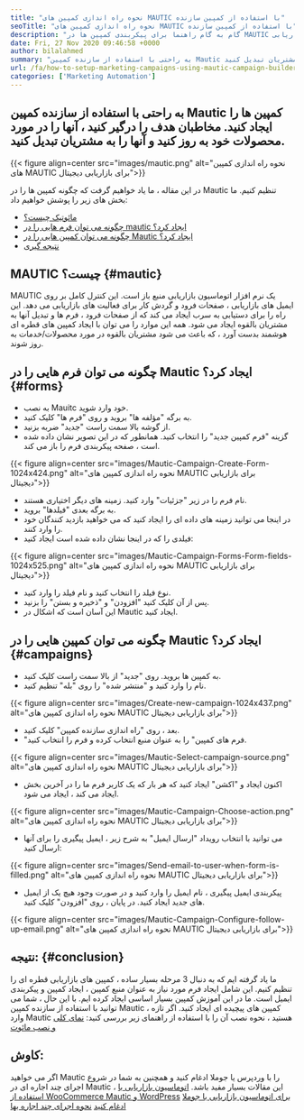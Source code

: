 ```yaml
---
title: "نحوه راه اندازی کمپین های MAUTIC با استفاده از کمپین سازنده" 
seoTitle: "نحوه راه اندازی کمپین های MAUTIC با استفاده از کمپین سازنده" 
description: "گام به گام راهنما برای پیکربندی کمپین ها در MAUTIC و کنترل کامل بر روی ایمیل های بازاریابی ، صفحات فرود و گردش کار برای فعالیت های بازاریابی." 
date: Fri, 27 Nov 2020 09:46:58 +0000
author: bilalahmed
summary: "به راحتی با استفاده از سازنده کمپین Mautic کمپین ها را ایجاد کنید. مخاطبان هدف را درگیر کنید ، آنها را در مورد محصولات خود به روز کنید و آنها را به مشتریان تبدیل کنید." 
url: /fa/how-to-setup-marketing-campaigns-using-mautic-campaign-builder/
categories: ['Marketing Automation']
---
```


## به راحتی با استفاده از سازنده کمپین Mautic کمپین ها را ایجاد کنید. مخاطبان هدف را درگیر کنید ، آنها را در مورد محصولات خود به روز کنید و آنها را به مشتریان تبدیل کنید.

{{< figure align=center src="images/mautic.png" alt="نحوه راه اندازی کمپین های MAUTIC برای بازاریابی دیجیتال">}}

در این مقاله ، ما یاد خواهیم گرفت که چگونه کمپین ها را در Mautic تنظیم کنیم. ما بخش های زیر را پوشش خواهیم داد:
  * [مائوتیک چیست؟][1]
  * [چگونه می توان فرم هایی را در mautic ایجاد کرد؟][2]
  * [چگونه می توان کمپین هایی را در Mautic ایجاد کرد؟][3]
  * [نتیجه گیری][4]

## MAUTIC چیست؟ {#mautic}

MAUTIC یک نرم افزار اتوماسیون بازاریابی منبع باز است. این کنترل کامل بر روی ایمیل های بازاریابی ، صفحات فرود و گردش کار برای فعالیت های بازاریابی می دهد. این راه را برای دستیابی به سرب ایجاد می کند که از صفحات فرود ، فرم ها و تبدیل آنها به مشتریان بالقوه ایجاد می شود. همه این موارد را می توان با ایجاد کمپین های قطره ای هوشمند بدست آورد ، که باعث می شود مشتریان بالقوه در مورد محصولات/خدمات به روز شوند.

## چگونه می توان فرم هایی را در Mautic ایجاد کرد؟ {#forms}

  * به نصب Mauitc خود وارد شوید.
  * به برگه "مؤلفه ها" بروید و روی "فرم ها" کلیک کنید.
  * از گوشه بالا سمت راست "جدید" ضربه بزنید.
  * گزینه "فرم کمپین جدید" را انتخاب کنید. همانطور که در این تصویر نشان داده شده است ، صفحه پیکربندی فرم را باز می کند.

{{< figure align=center src="images/Mautic-Campaign-Create-Form-1024x424.png" alt="نحوه راه اندازی کمپین های MAUTIC برای بازاریابی دیجیتال">}}

  * نام فرم را در زیر "جزئیات" وارد کنید. زمینه های دیگر اختیاری هستند.
  * به برگه بعدی "فیلدها" بروید.
  * در اینجا می توانید زمینه های داده ای را ایجاد کنید که می خواهید بازدید کنندگان خود را وارد کنند.
  * فیلدی را که در اینجا نشان داده شده است ایجاد کنید:

{{< figure align=center src="images/Mautic-Campaign-Forms-Form-fields-1024x525.png" alt="نحوه راه اندازی کمپین های MAUTIC برای بازاریابی دیجیتال">}}

  * نوع فیلد را انتخاب کنید و نام فیلد را وارد کنید.
  * پس از آن کلیک کنید "افزودن" و "ذخیره و بستن" را بزنید.
  * این آسان است که اشکال در Mautic ایجاد کنید.

## چگونه می توان کمپین هایی را در Mautic ایجاد کرد؟ {#campaigns}

  * به کمپین ها بروید. روی "جدید" از بالا سمت راست کلیک کنید.
  * نام را وارد کنید و "منتشر شده" را روی "بله" تنظیم کنید.

{{< figure align=center src="images/Create-new-campaign-1024x437.png" alt="نحوه راه اندازی کمپین های MAUTIC برای بازاریابی دیجیتال">}}

  * بعد ، روی "راه اندازی سازنده کمپین" کلیک کنید.
  * "فرم های کمپین" را به عنوان منبع انتخاب کرده و فرم را انتخاب کنید.

{{< figure align=center src="images/Mautic-Select-campaign-source.png" alt="نحوه راه اندازی کمپین های MAUTIC برای بازاریابی دیجیتال">}}

  * اکنون ایجاد و "اکشن" ایجاد کنید که هر بار که یک کاربر فرم ما را در آخرین بخش ایجاد می کند ، ایجاد می شود.

{{< figure align=center src="images/Mautic-Campaign-Choose-action.png" alt="نحوه راه اندازی کمپین های MAUTIC برای بازاریابی دیجیتال">}}

  * می توانید با انتخاب رویداد "ارسال ایمیل" به شرح زیر ، ایمیل پیگیری را برای آنها ارسال کنید:

{{< figure align=center src="images/Send-email-to-user-when-form-is-filled.png" alt="نحوه راه اندازی کمپین های MAUTIC برای بازاریابی دیجیتال">}}

  * پیکربندی ایمیل پیگیری ، نام ایمیل را وارد کنید و در صورت وجود هیچ یک از ایمیل های جدید ایجاد کنید. در پایان ، روی "افزودن" کلیک کنید.

{{< figure align=center src="images/Mautic-Campaign-Configure-follow-up-email.png" alt="نحوه راه اندازی کمپین های MAUTIC برای بازاریابی دیجیتال">}}


## نتیجه: {#conclusion}

ما یاد گرفته ایم که به دنبال 3 مرحله بسیار ساده ، کمپین های بازاریابی قطره ای را تنظیم کنیم. این شامل ایجاد فرم مورد نیاز به عنوان منبع کمپین ، ایجاد کمپین و پیکربندی ایمیل است. ما در این آموزش کمپین بسیار اساسی ایجاد کرده ایم. با این حال ، شما می توانید با استفاده از سازنده کمپین Mautic ، کمپین های پیچیده ای ایجاد کنید. اگر تازه وارد Mautic هستید ، نحوه نصب آن را با استفاده از راهنمای زیر بررسی کنید:
[نمای کلی و نصب مائوت][5]

## کاوش:
اگر می خواهید Mautic را با وردپرس یا جوملا ادغام کنید و همچنین به شما در شروع اجرای چند اجاره ای در Mautic ، این مقالات بسیار مفید باشد.
[اتوماسیون بازاریابی با استفاده از WooCommerce Mautic و WordPress][6]
[برای اتوماسیون بازاریابی با جوملا ادغام کنید][7]
[نحوه اجرای چند اجاره بها][8]



 [1]: #mautic
 [2]: #forms
 [3]: #campaigns
 [4]: #conclusion
 [5]: https://products.containerize.com/marketing-automation/mautic
 [6]: https://blog.containerize.com/wp-admin/post.php?post=388&action=edit
 [7]: https://blog.containerize.com/wp-admin/post.php?post=233&action=edit
 [8]: https://blog.containerize.com/marketing-automation/how-to-implement-multi-tenancy-in-mautic/
